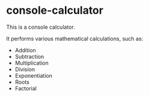 console-calculator
==================

This is a console calculator.

It performs various mathematical calculations, such as:
* Addition
* Subtraction
* Multiplication
* Division
* Exponentiation
* Roots
* Factorial
